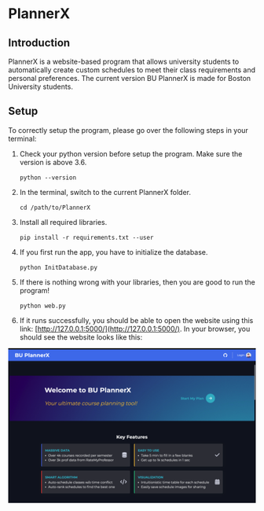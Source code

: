 # PlannerX

## Introduction

PlannerX is a website-based program that allows university students to automatically create custom schedules to meet their class requirements and personal preferences. The current version BU PlannerX is made for Boston University students.

## Setup

To correctly setup the program, please go over the following steps in your terminal:

1. Check your python version before setup the program. Make sure the version is above 3.6.

   ```
   python --version
   ```
2. In the terminal, switch to the current PlannerX folder.

   ```
   cd /path/to/PlannerX
   ```
3. Install all required libraries.

   ```
   pip install -r requirements.txt --user
   ```
4. If you first run the app, you have to initialize the database.

   ```
   python InitDatabase.py
   ```
5. If there is nothing wrong with your libraries, then you are good to run the program!

   ```
   python web.py
   ```
6. If it runs successfully, you should be able to open the website using this link: [http://127.0.0.1:5000/](http://127.0.0.1:5000/). In your browser, you should see the website looks like this:

![schedule](./webpage.png)
